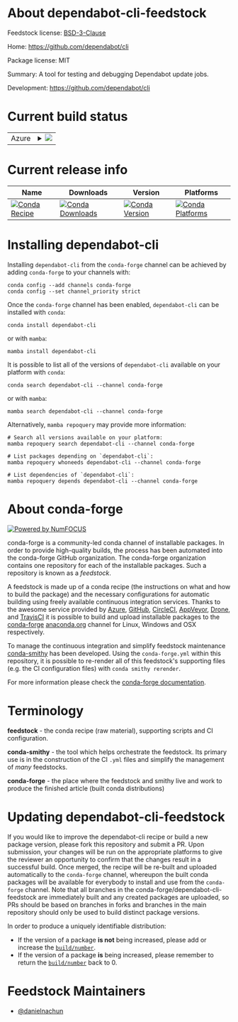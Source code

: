 About dependabot-cli-feedstock
==============================

Feedstock license: [BSD-3-Clause](https://github.com/conda-forge/dependabot-cli-feedstock/blob/main/LICENSE.txt)

Home: https://github.com/dependabot/cli

Package license: MIT

Summary: A tool for testing and debugging Dependabot update jobs.

Development: https://github.com/dependabot/cli

Current build status
====================


<table>
    
  <tr>
    <td>Azure</td>
    <td>
      <details>
        <summary>
          <a href="https://dev.azure.com/conda-forge/feedstock-builds/_build/latest?definitionId=23615&branchName=main">
            <img src="https://dev.azure.com/conda-forge/feedstock-builds/_apis/build/status/dependabot-cli-feedstock?branchName=main">
          </a>
        </summary>
        <table>
          <thead><tr><th>Variant</th><th>Status</th></tr></thead>
          <tbody><tr>
              <td>linux_64</td>
              <td>
                <a href="https://dev.azure.com/conda-forge/feedstock-builds/_build/latest?definitionId=23615&branchName=main">
                  <img src="https://dev.azure.com/conda-forge/feedstock-builds/_apis/build/status/dependabot-cli-feedstock?branchName=main&jobName=linux&configuration=linux%20linux_64_" alt="variant">
                </a>
              </td>
            </tr><tr>
              <td>osx_64</td>
              <td>
                <a href="https://dev.azure.com/conda-forge/feedstock-builds/_build/latest?definitionId=23615&branchName=main">
                  <img src="https://dev.azure.com/conda-forge/feedstock-builds/_apis/build/status/dependabot-cli-feedstock?branchName=main&jobName=osx&configuration=osx%20osx_64_" alt="variant">
                </a>
              </td>
            </tr><tr>
              <td>win_64</td>
              <td>
                <a href="https://dev.azure.com/conda-forge/feedstock-builds/_build/latest?definitionId=23615&branchName=main">
                  <img src="https://dev.azure.com/conda-forge/feedstock-builds/_apis/build/status/dependabot-cli-feedstock?branchName=main&jobName=win&configuration=win%20win_64_" alt="variant">
                </a>
              </td>
            </tr>
          </tbody>
        </table>
      </details>
    </td>
  </tr>
</table>

Current release info
====================

| Name | Downloads | Version | Platforms |
| --- | --- | --- | --- |
| [![Conda Recipe](https://img.shields.io/badge/recipe-dependabot--cli-green.svg)](https://anaconda.org/conda-forge/dependabot-cli) | [![Conda Downloads](https://img.shields.io/conda/dn/conda-forge/dependabot-cli.svg)](https://anaconda.org/conda-forge/dependabot-cli) | [![Conda Version](https://img.shields.io/conda/vn/conda-forge/dependabot-cli.svg)](https://anaconda.org/conda-forge/dependabot-cli) | [![Conda Platforms](https://img.shields.io/conda/pn/conda-forge/dependabot-cli.svg)](https://anaconda.org/conda-forge/dependabot-cli) |

Installing dependabot-cli
=========================

Installing `dependabot-cli` from the `conda-forge` channel can be achieved by adding `conda-forge` to your channels with:

```
conda config --add channels conda-forge
conda config --set channel_priority strict
```

Once the `conda-forge` channel has been enabled, `dependabot-cli` can be installed with `conda`:

```
conda install dependabot-cli
```

or with `mamba`:

```
mamba install dependabot-cli
```

It is possible to list all of the versions of `dependabot-cli` available on your platform with `conda`:

```
conda search dependabot-cli --channel conda-forge
```

or with `mamba`:

```
mamba search dependabot-cli --channel conda-forge
```

Alternatively, `mamba repoquery` may provide more information:

```
# Search all versions available on your platform:
mamba repoquery search dependabot-cli --channel conda-forge

# List packages depending on `dependabot-cli`:
mamba repoquery whoneeds dependabot-cli --channel conda-forge

# List dependencies of `dependabot-cli`:
mamba repoquery depends dependabot-cli --channel conda-forge
```


About conda-forge
=================

[![Powered by
NumFOCUS](https://img.shields.io/badge/powered%20by-NumFOCUS-orange.svg?style=flat&colorA=E1523D&colorB=007D8A)](https://numfocus.org)

conda-forge is a community-led conda channel of installable packages.
In order to provide high-quality builds, the process has been automated into the
conda-forge GitHub organization. The conda-forge organization contains one repository
for each of the installable packages. Such a repository is known as a *feedstock*.

A feedstock is made up of a conda recipe (the instructions on what and how to build
the package) and the necessary configurations for automatic building using freely
available continuous integration services. Thanks to the awesome service provided by
[Azure](https://azure.microsoft.com/en-us/services/devops/), [GitHub](https://github.com/),
[CircleCI](https://circleci.com/), [AppVeyor](https://www.appveyor.com/),
[Drone](https://cloud.drone.io/welcome), and [TravisCI](https://travis-ci.com/)
it is possible to build and upload installable packages to the
[conda-forge](https://anaconda.org/conda-forge) [anaconda.org](https://anaconda.org/)
channel for Linux, Windows and OSX respectively.

To manage the continuous integration and simplify feedstock maintenance
[conda-smithy](https://github.com/conda-forge/conda-smithy) has been developed.
Using the ``conda-forge.yml`` within this repository, it is possible to re-render all of
this feedstock's supporting files (e.g. the CI configuration files) with ``conda smithy rerender``.

For more information please check the [conda-forge documentation](https://conda-forge.org/docs/).

Terminology
===========

**feedstock** - the conda recipe (raw material), supporting scripts and CI configuration.

**conda-smithy** - the tool which helps orchestrate the feedstock.
                   Its primary use is in the construction of the CI ``.yml`` files
                   and simplify the management of *many* feedstocks.

**conda-forge** - the place where the feedstock and smithy live and work to
                  produce the finished article (built conda distributions)


Updating dependabot-cli-feedstock
=================================

If you would like to improve the dependabot-cli recipe or build a new
package version, please fork this repository and submit a PR. Upon submission,
your changes will be run on the appropriate platforms to give the reviewer an
opportunity to confirm that the changes result in a successful build. Once
merged, the recipe will be re-built and uploaded automatically to the
`conda-forge` channel, whereupon the built conda packages will be available for
everybody to install and use from the `conda-forge` channel.
Note that all branches in the conda-forge/dependabot-cli-feedstock are
immediately built and any created packages are uploaded, so PRs should be based
on branches in forks and branches in the main repository should only be used to
build distinct package versions.

In order to produce a uniquely identifiable distribution:
 * If the version of a package **is not** being increased, please add or increase
   the [``build/number``](https://docs.conda.io/projects/conda-build/en/latest/resources/define-metadata.html#build-number-and-string).
 * If the version of a package **is** being increased, please remember to return
   the [``build/number``](https://docs.conda.io/projects/conda-build/en/latest/resources/define-metadata.html#build-number-and-string)
   back to 0.

Feedstock Maintainers
=====================

* [@danielnachun](https://github.com/danielnachun/)

